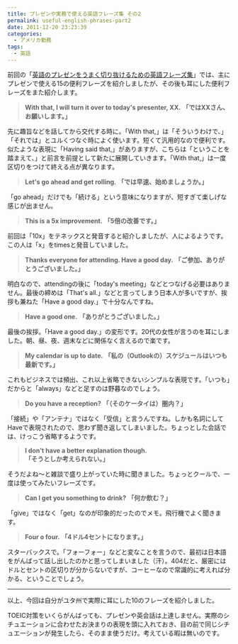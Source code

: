 ```yaml
---
title: プレゼンや実務で使える英語フレーズ集 その2
permalink: useful-english-phrases-part2
date: 2011-12-20 23:23:39
categories:
  - アメリカ勤務
tags:
  - 英語
---
```

前回の「<a href="../useful-english-phrases/">英語のプレゼンをうまく切り抜けるための英語フレーズ集</a>」では、主にプレゼンで使える15の便利フレーズを紹介しましたが、その後も耳にした便利フレーズをまた紹介します。
<!-- more -->

> **With that, I will turn it over to today's presenter, XX.**
**「ではXXさん、お願いします。」**

先に趣旨などを話してから交代する時に。「With that,」は「そういうわけで、」「それでは」とユルくつなぐ時によく使います。短くて汎用的なので便利です。
似たような表現に「Having said that,」がありますが、こちらは「ということを踏まえて、」と前言を前提として新たに展開していきます。「With that,」は一度区切りをつけて終える点が異なります。

> **Let's go ahead and get rolling.**
**「では早速、始めましょうか。」**

「go ahead」だけでも「続ける」という意味になりますが、短すぎて楽しげな感じが出ません。

> **This is a 5x improvement.**
**「5倍の改善です。」**

前回は「10x」をテネックスと発音すると紹介しましたが、人によるようです。この人は「x」をtimesと発音していました。

> **Thanks everyone for attending. Have a good day.**
**「ご参加、ありがとうございました。」**

明白なので、attendingの後に「today's meeting」などとつなげる必要はありません。最後の締めは「That's all.」などと言ってしまう日本人が多いですが、挨拶も兼ねた「Have a good day.」で十分なんですね。

> **Have a good one.**
**「ありがとうございました。」**

最後の挨拶。「Have a good day.」の変形です。20代の女性が言うのを耳にしました。朝、昼、夜、週末などに関係なく言えるので楽です。

> **My calendar is up to date.**
**「私の（Outlookの）スケジュールはいつも最新です。」**

これもビジネスでは頻出、これ以上省略できないシンプルな表現です。「いつも」だからと「always」などと足すのは野暮なのでしょう。

> **Do you have a reception?**
**「（そのケータイは）圏内？」**

「接続」や「アンテナ」ではなく「受信」と言うんですね。しかも名詞にしてHaveで表現されたので、思わず聞き返してしまいました。ちょっとした会話では、けっこう省略するようです。

> **I don't have a better explanation though.**
**「そうとしか考えられない。」**

そうだよね～と雑談で盛り上がっていた時に聞きました。ちょっとクールで、一度は使ってみたいフレーズです。

> **Can I get you something to drink?**
**「何か飲む？」**

「give」ではなく「get」なのが印象的だったのでメモ。飛行機でよく聞きます。

> **Four o four.**
**「4ドル4セントになります。」**

スターバックスで。「フォーフォー」などと変なことを言うので、最初は日本語をがんばって話し出したのかと思ってしまいました（汗）。404だと、厳密にはドルとセントの区切りが分からないですが、コーヒーなので常識的に考えれば分かる、ということでしょう。

_____

以上、今回は自分がユタ州で実際に耳にした10のフレーズを紹介しました。

TOEIC対策をいくらがんばっても、プレゼンや英会話は上達しません。実際のシチュエーションに合わせたお決まりの表現を頭に入れておき、目の前で同じシチュエーションが発生したら、そのまま使うだけ。考えている暇は無いのです。